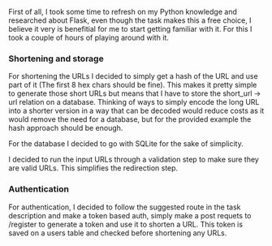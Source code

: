 First of all, I took some time to refresh on my Python knowledge and researched about Flask, even though the task makes this a free choice, I believe it very is benefitial for me to start getting familiar with it. For this I took a couple of hours of playing around with it.

### Shortening and storage

For shortening the URLs I decided to simply get a hash of the URL and use part of it (The first 8 hex chars should be fine). This makes it pretty simple to generate those short URLs but means that I have to store the short_url -> url relation on a database. Thinking of ways to simply encode the long URL into a shorter version in a way that can be decoded would reduce costs as it would remove the need for a database, but for the provided example the hash approach should be enough.

For the database I decided to go with SQLite for the sake of simplicity.

I decided to run the input URLs through a validation step to make sure they are valid URLs. This simplifies the redirection step.

### Authentication

For authentication, I decided to follow the suggested route in the task description and make a token based auth, simply make a post requets to /register to generate a token and use it to shorten a URL. This token is saved on a users table and checked before shortening any URLs.